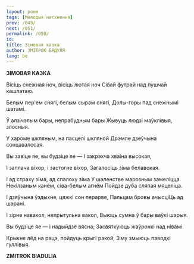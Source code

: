 ```yaml
---
layout: poem
tags: [Мелодыя натхнення]
prev: /049/
next: /051/
permalink: /050/
id: 
title: Зімовая казка
author: ЗМІТРОК БЯДУЛЯ
lang: be
---
```



 
**ЗІМОВАЯ КАЗКА**

Вісіць снежная ноч, вісіць лютая ноч Сівай футрай над пушчай кашлатаю.

Белым пер'ем снягі, белым сырам снягі, Долы-горы пад снежнымі шатамі.

Ў алзічэлым бары, непрабудным бары Жывуць людзі маўклівыя, злосныя.

У хароме шкляным, на пасцелі шкляной Дрэмле дзеўчына сонцавалосая.

Вы завіце яе, вы будзіце яе — I закрэхча хваіна высокая,

I заплача віхор, і застогне віхор, Загалосіць зіма белавокая.

I ад страху зіма, ад спалоху зіма У шаленстве марозным замеліцца. Некілзаным канём, сіва-белым агнём Пойдзе дуба сляпая мяцеліца.

I дзяўчына ўздыхне, цяжкі сон перарве, Пальцам бровы ачысціЦь ад шэрані.

I зірне навакол, непрытульна вакол, Выюць сумна ў бары ваўкі шэрыя.

Вы будзіце яе — і надыйдзе вясна; Засвяткуюць жаўронкі над нівамі.

Крыкне лёд на рацэ, пойдуць крыгі ракой, Зіму змыюць паводкі гуллівыя.

**ZMITROK BIADULIA**
